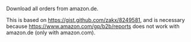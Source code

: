 
Download all orders from amazon.de.

This is based on https://gist.github.com/zakx/8249581, and is necessary because
https://www.amazon.com/gp/b2b/reports does not work with amazon.de (only with
amazon.com).

